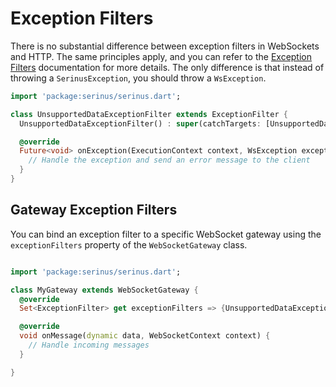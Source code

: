 # Exception Filters

There is no substantial difference between exception filters in WebSockets and HTTP. The same principles apply, and you can refer to the [Exception Filters](../exceptions/exception_filters.md) documentation for more details. The only difference is that instead of throwing a `SerinusException`, you should throw a `WsException`.

```dart
import 'package:serinus/serinus.dart';

class UnsupportedDataExceptionFilter extends ExceptionFilter {
  UnsupportedDataExceptionFilter() : super(catchTargets: [UnsupportedDataException]);

  @override
  Future<void> onException(ExecutionContext context, WsException exception) async {
    // Handle the exception and send an error message to the client
  }
}
```

## Gateway Exception Filters

You can bind an exception filter to a specific WebSocket gateway using the `exceptionFilters` property of the `WebSocketGateway` class.

```dart

import 'package:serinus/serinus.dart';

class MyGateway extends WebSocketGateway {
  @override
  Set<ExceptionFilter> get exceptionFilters => {UnsupportedDataExceptionFilter()};

  @override
  void onMessage(dynamic data, WebSocketContext context) {
    // Handle incoming messages
  }

}
```
